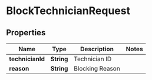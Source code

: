 
# BlockTechnicianRequest

## Properties
Name | Type | Description | Notes
------------ | ------------- | ------------- | -------------
**technicianId** | **String** | Technician ID | 
**reason** | **String** | Blocking Reason | 



